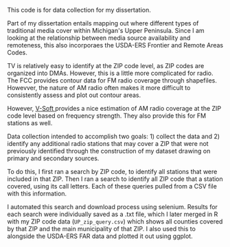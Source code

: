 This code is for data collection for my dissertation. 

Part of my dissertation entails mapping out where different types of traditional media cover within Michigan's Upper Peninsula. Since I am looking at the relationship between media source availability and remoteness, this also incorporaes the USDA-ERS Frontier and Remote Areas Codes.

TV is relatively easy to identify at the ZIP code level, as ZIP codes are organized into DMAs. However, this is a little more complicated for radio. The FCC provides contour data for FM radio coverage through shapefiles. Howevver, the nature of AM radio  often makes it more difficult to consistently assess and plot out contour areas. 

However, <a href = "https://www.v-soft.com/on-line-based-software/zipsignal"> V-Soft </a> provides a nice estimation of AM radio coverage at the ZIP code level based on frequency strength. They also provide this for FM stations as well. 

Data collection intended to accomplish two goals: 1) collect the data and 2) identify any additional radio stations that may cover a ZIP that were not previously identified through the construction of my dataset drawing on primary and secondary sources.

To do this, I first ran a search by ZIP code, to identify all stations that were included in that ZIP. Then I ran a search to identify all ZIP code that a station covered, using its call letters. Each of these queries pulled from a CSV file with this information. 

I automated this search and download process using selenium. Results for each search were individually saved as a .txt file, which I later merged in R with my ZIP code data (`UP_zip_query.csv`) which shows all counties covered by that ZIP and the main municipality of that ZIP. I also used this to alongside the USDA-ERS FAR data and plotted it out using ggplot.
